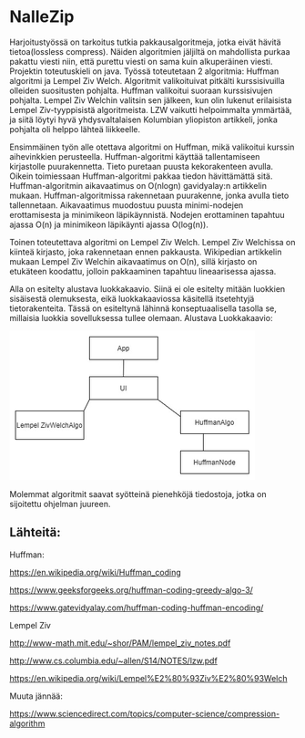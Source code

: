 # NalleZip

Harjoitustyössä on tarkoitus tutkia pakkausalgoritmeja, jotka eivät hävitä tietoa(lossless compress). Näiden algoritmien jäljiltä on mahdollista purkaa pakattu viesti niin, että purettu viesti on sama kuin alkuperäinen viesti. 
Projektin toteutuskieli on java. Työssä toteutetaan 2 algoritmia: Huffman algoritmi ja Lempel Ziv Welch. Algoritmit valikoituivat pitkälti kurssisivuilla olleiden suositusten pohjalta. Huffman valikoitui suoraan kurssisivujen pohjalta. Lempel Ziv Welchin valitsin sen jälkeen, kun olin lukenut erilaisista Lempel Ziv-tyyppisistä algoritmeista. LZW vaikutti helpoimmalta ymmärtää, ja siitä löytyi hyvä yhdysvaltalaisen Kolumbian yliopiston artikkeli, jonka pohjalta oli helppo lähteä liikkeelle.

Ensimmäinen työn alle otettava algoritmi on Huffman, mikä valikoitui kurssin aihevinkkien perusteella. Huffman-algoritmi käyttää tallentamiseen kirjastolle puurakennetta. Tieto puretaan puusta kekorakenteen avulla. Oikein toimiessaan Huffman-algoritmi pakkaa tiedon hävittämättä sitä. Huffman-algoritmin aikavaatimus on O(nlogn) gavidyalay:n artikkelin mukaan. Huffman-algoritmissa rakennetaan puurakenne, jonka avulla tieto tallennetaan. Aikavaatimus muodostuu puusta minimi-nodejen erottamisesta ja minimikeon läpikäynnistä. Nodejen erottaminen tapahtuu ajassa O(n) ja minimikeon läpikäynti ajassa O(log(n)).

Toinen toteutettava algoritmi on Lempel Ziv Welch. Lempel Ziv Welchissa on kiinteä kirjasto, joka rakennetaan ennen pakkausta. 
Wikipedian artikkelin mukaan Lempel Ziv Welchin aikavaatimus on O(n), sillä kirjasto on etukäteen koodattu, jolloin pakkaaminen tapahtuu lineaarisessa ajassa.

Alla on esitelty alustava luokkakaavio. Siinä ei ole esitelty mitään luokkien sisäisestä olemuksesta, eikä luokkakaaviossa käsitellä itsetehtyjä tietorakenteita. Tässä on esiteltynä lähinnä konseptuaalisella tasolla se, millaisia luokkia sovelluksessa tullee olemaan.
Alustava Luokkakaavio:

![Alustava luokkakaavio](https://github.com/att78/NalleZip/blob/master/documentation/NalleZipUpdate1.jpg)

Molemmat algoritmit saavat syötteinä pienehköjä tiedostoja, jotka on sijoitettu ohjelman juureen.

## Lähteitä:

Huffman:

https://en.wikipedia.org/wiki/Huffman_coding

https://www.geeksforgeeks.org/huffman-coding-greedy-algo-3/

https://www.gatevidyalay.com/huffman-coding-huffman-encoding/

Lempel Ziv

http://www-math.mit.edu/~shor/PAM/lempel_ziv_notes.pdf

http://www.cs.columbia.edu/~allen/S14/NOTES/lzw.pdf

https://en.wikipedia.org/wiki/Lempel%E2%80%93Ziv%E2%80%93Welch

Muuta jännää:

https://www.sciencedirect.com/topics/computer-science/compression-algorithm
